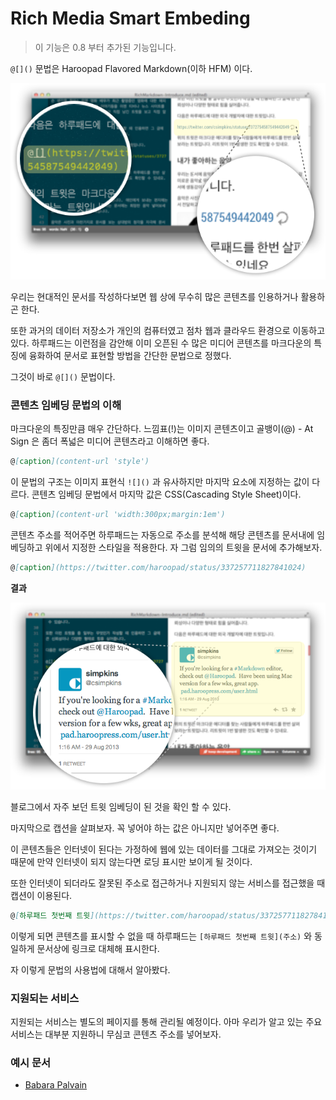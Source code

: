 # Rich Media Smart Embeding

> 이 기능은 0.8 부터 추가된 기능입니다.

`@[]()` 문법은 Haroopad Flavored Markdown(이하 HFM) 이다.

![](images/001.png)

우리는 현대적인 문서를 작성하다보면 웹 상에 무수히 많은 콘텐츠를 인용하거나 활용하곤 한다.

또한 과거의 데이터 저장소가 개인의 컴퓨터였고 점차 웹과 클라우드 환경으로 이동하고 있다. 하루패드는 이런점을 감안해 이미 오픈된 수 많은 미디어 콘텐츠를 마크다운의 특징에 융화하여 문서로 표현할 방법을 간단한 문법으로 정했다.

그것이 바로 `@[]()` 문법이다.

### 콘텐츠 임베딩 문법의 이해

마크다운의 특징만큼 매우 간단하다. 느낌표(!)는 이미지 콘텐츠이고 골뱅이(@) - At Sign 은 좀더 폭넓은 미디어 콘텐츠라고 이해하면 좋다.

```markdown
@[caption](content-url 'style')
```

이 문법의 구조는 이미지 표현식 `![]()` 과 유사하지만 마지막 요소에 지정하는 값이 다르다.
콘텐츠 임베딩 문법에서 마지막 값은 CSS(Cascading Style Sheet)이다.

```markdown
@[caption](content-url 'width:300px;margin:1em')
```

콘텐츠 주소를 적어주면 하루패드는 자동으로 주소를 분석해 해당 콘텐츠를 문서내에 임베딩하고 위에서 지정한 스타일을 적용한다. 자 그럼 임의의 트윗을 문서에 추가해보자.

```markdown
@[caption](https://twitter.com/haroopad/status/337257711827841024)
```

**결과**

![](images/003.png)

블로그에서 자주 보던 트윗 임베딩이 된 것을 확인 할 수 있다.

마지막으로 캡션을 살펴보자.
꼭 넣어야 하는 값은 아니지만 넣어주면 좋다.

이 콘텐츠들은 인터넷이 된다는 가정하에 웹에 있는 데이터를 그대로 가져오는 것이기 때문에 만약 인터넷이 되지 않는다면 로딩 표시만 보이게 될 것이다.

또한 인터넷이 되더라도 잘못된 주소로 접근하거나 지원되지 않는 서비스를 접근했을 때 캡션이 이용된다.

```markdown
@[하루패드 첫번째 트윗](https://twitter.com/haroopad/status/337257711827841024)
```

이렇게 되면 콘텐츠를 표시할 수 없을 때 하루패드는 `[하루패드 첫번째 트윗](주소)` 와 동일하게 문서상에 링크로 대체해 표시한다.

자 이렇게 문법의 사용법에 대해서 알아봤다.

### 지원되는 서비스

지원되는 서비스는 별도의 페이지를 통해 관리될 예정이다. 아마 우리가 알고 있는 주요 서비스는 대부분 지원하니 무심코 콘텐츠 주소를 넣어보자.

### 예시 문서

* [Babara Palvain](http://pad.haroopress.com/page.html?f=samples)
